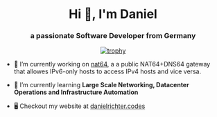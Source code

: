 <h1 align="center">Hi 👋, I'm Daniel</h1>
<h3 align="center">a passionate Software Developer from Germany</h3>
<div align="center">

  [![trophy](https://github-profile-trophy.vercel.app/?username=danielr1996&title=MultiLanguage,Commit,Issues,PullRequest,Repositories,Stars)](https://github.com/ryo-ma/github-profile-trophy)
  
</div>

- 🔭 I’m currently working on [nat64](https://github.com/danielr1996nat64/), a a public NAT64+DNS64 gateway that allowes IPv6-only hosts to access IPv4 hosts and vice versa.

- 🌱 I’m currently learning **Large Scale Networking, Datacenter Operations and Infrastructure Automation**


- 🖥️ Checkout my website at [danielrichter.codes](https://www.danielrichter.codes/)

